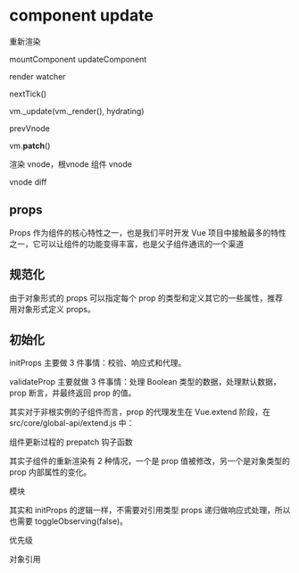 # component update

重新渲染

mountComponent
updateComponent

render watcher

nextTick()

vm._update(vm._render(), hydrating)

prevVnode

vm.__patch__()

渲染 vnode，根vnode
组件 vnode

vnode diff

## props

Props 作为组件的核心特性之一，也是我们平时开发 Vue 项目中接触最多的特性之一，它可以让组件的功能变得丰富，也是父子组件通讯的一个渠道

## 规范化

由于对象形式的 props 可以指定每个 prop 的类型和定义其它的一些属性，推荐用对象形式定义 props。

## 初始化

initProps 主要做 3 件事情：校验、响应式和代理。

validateProp 主要就做 3 件事情：处理 Boolean 类型的数据，处理默认数据，prop 断言，并最终返回 prop 的值。

其实对于非根实例的子组件而言，prop 的代理发生在 Vue.extend 阶段，在 src/core/global-api/extend.js 中：

组件更新过程的 prepatch 钩子函数

其实子组件的重新渲染有 2 种情况，一个是 prop 值被修改，另一个是对象类型的 prop 内部属性的变化。

模块

其实和 initProps 的逻辑一样，不需要对引用类型 props 递归做响应式处理，所以也需要 toggleObserving(false)。

优先级

对象引用

